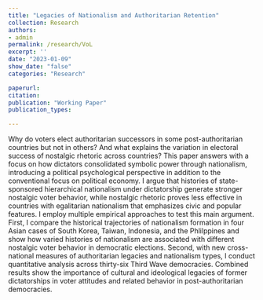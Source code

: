 ```yaml
---
title: "Legacies of Nationalism and Authoritarian Retention"
collection: Research
authors: 
- admin
permalink: /research/VoL
excerpt: ''
date: "2023-01-09"
show_date: "false"
categories: "Research"

paperurl: 
citation:
publication: "Working Paper"
publication_types: 

---
```


Why do voters elect authoritarian successors in some post-authoritarian countries but not in others? And what explains the variation in electoral success of nostalgic rhetoric across countries? This paper answers with a focus on how dictators consolidated symbolic power through nationalism, introducing a political psychological perspective in addition to the conventional focus on political economy. I argue that histories of state-sponsored hierarchical nationalism under dictatorship generate stronger nostalgic voter behavior, while nostalgic rhetoric proves less effective in countries with egalitarian nationalism that emphasizes civic and popular features. I employ multiple empirical approaches to test this main argument. First, I compare the historical trajectories of nationalism formation in four Asian cases of South Korea, Taiwan, Indonesia, and the Phlilppines and show how varied histories of nationalism are associated with different nostalgic voter behavior in democratic elections. Second, with new cross-national measures of authoritarian legacies and nationalism types, I conduct quantitative analysis across thirty-six Third Wave democracies. Combined results show the importance of cultural and ideological legacies of former dictatorships in voter attitudes and related behavior in post-authoritarian democracies.

